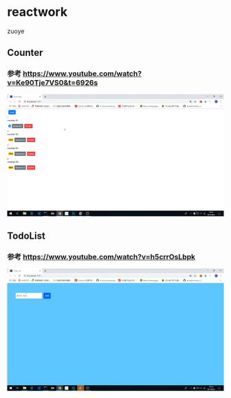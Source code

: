 # reactwork
zuoye


## Counter 

### 参考 https://www.youtube.com/watch?v=Ke90Tje7VS0&t=6926s

![image](https://github.com/wangzilong1997/reactwork/blob/master/counters.gif)


## TodoList

### 参考 https://www.youtube.com/watch?v=h5crrOsLbpk


![image](https://github.com/wangzilong1997/reactwork/blob/master/todolist.gif)
